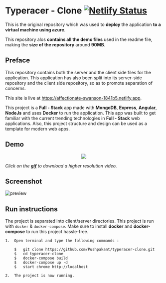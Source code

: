 # Typeracer - Clone [![Netlify Status](https://api.netlify.com/api/v1/badges/5d0611fb-5bff-4839-b488-3f027a7a9a8d/deploy-status)](https://app.netlify.com/sites/affectionate-swanson-1841b5/deploys)

This is the original repository which was used to **deploy** the application **to a virtual machine using azure**. 

This repository alos **contains all the demo files** used in the readme file, making the **size of the repository** around **90MB**.

##  Preface

This repository contains both the server and the client side files for the application. This application has also been split into its server-side repository and the client side repository, so as to promote separation of concerns.

This site is live at https://affectionate-swanson-1841b5.netlify.app.

This project is a **Full - Stack** app made with **MongoDB**, **Express**, **Angular**, **NodeJs** and uses **Docker** to run the application. This app was built to get familiar with the current trending technologies in **Full - Stack** web applications. Also, this project structure and design can be used as a template for modern web apps.

##  Demo

<p align="center">
  <a href="https://github.com/Pushpakant/typeracer-clone/blob/master/demo/demo.mp4?raw=true"><img src="https://github.com/Pushpakant/typeracer-clone/blob/master/demo/demo.gif?raw=true"></a>
</p>

_Click on the **[gif](https://github.com/Pushpakant/typeracer-clone/blob/master/demo/demo.mp4?raw=true)** to download a higher resolution video._

## Screenshot

![preview](https://github.com/Pushpakant/typeracer-clone/blob/master/demo/img.png?raw=true)

## Run instructions

The project is separated into client/server directories. This project is run with `docker` & `docker-compose`. Make sure to install **docker** and **docker-compose** to run this project hassle-free.

    1.  Open terminal and type the following commands :

        $   git clone https://github.com/Pushpakant/typeracer-clone.git
        $   cd typeracer-clone
        $   docker-compose build
        $   docker-compose up -d
        $   start chrome http://localhost
        
    2.  The project is now running.
